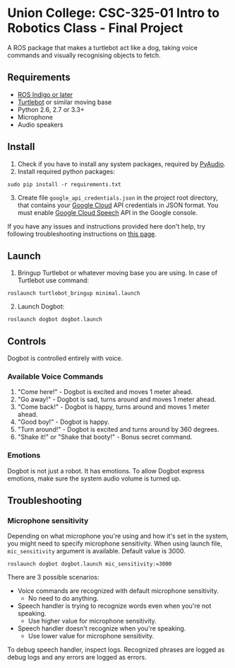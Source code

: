 # Union College: CSC-325-01 Intro to Robotics Class - Final Project

A ROS package that makes a turtlebot act like a dog, taking voice commands and visually recognising objects to fetch.


## Requirements

* [ROS Indigo or later](http://wiki.ros.org/)
* [Turtlebot](http://wiki.ros.org/Robots/TurtleBot) or similar moving base
* Python 2.6, 2.7 or 3.3+
* Microphone
* Audio speakers


## Install

1. Check if you have to install any system packages, required by [PyAudio](https://people.csail.mit.edu/hubert/pyaudio/#downloads).
2. Install required python packages:

```
sudo pip install -r requirements.txt
```

3. Create file `google_api_credentials.json` in the project root directory, that contains your [Google Cloud](https://cloud.google.com/) API credentials in JSON format. 
You must enable [Google Cloud Speech](https://cloud.google.com/speech/) API in the Google console.

If you have any issues and instructions provided here don't help, try following troubleshooting instructions on [this page](https://pypi.python.org/pypi/SpeechRecognition/). 

## Launch

1. Bringup Turtlebot or whatever moving base you are using. In case of Turtlebot use command:

```
roslaunch turtlebot_bringup minimal.launch
```

2. Launch Dogbot:

```
roslaunch dogbot dogbot.launch
```

## Controls

Dogbot is controlled entirely with voice.

### Available Voice Commands

1. "Come here!" - Dogbot is excited and moves 1 meter ahead.
2. "Go away!" - Dogbot is sad, turns around and moves 1 meter ahead.
3. "Come back!" - Dogbot is happy, turns around and moves 1 meter ahead.
4. "Good boy!" - Dogbot is happy.
5. "Turn around!" - Dogbot is excited and turns around by 360 degrees.
6. "Shake it!" or "Shake that booty!" - Bonus secret command.

### Emotions

Dogbot is not just a robot. It has emotions. To allow Dogbot express emotions, make sure the system audio volume is turned up.


## Troubleshooting

### Microphone sensitivity

Depending on what microphone you're using and how it's set in the system, you might need to specify microphone sensitivity.
When using launch file, `mic_sensitivity` argument is available. Default value is 3000.

```
roslaunch dogbot dogbot.launch mic_sensitivity:=3000
```

There are 3 possible scenarios:

* Voice commands are recognized with default microphone sensitivity.
    * No need to do anything.
* Speech handler is trying to recognize words even when you're not speaking.
    * Use higher value for microphone sensitivity.
* Speech handler doesn't recognize when you're speaking.
    * Use lower value for microphone sensitivity.
    
To debug speech handler, inspect logs. Recognized phrases are logged as debug logs and any errors are logged as errors.
